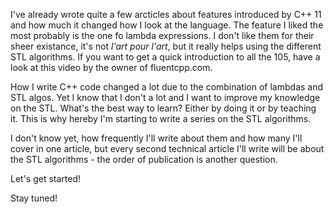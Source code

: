 I've already wrote quite a few arcticles about features introduced by C++ 11 and how much it changed how I look at the language. The feature I liked the most probably is the one fo lambda expressions. I don't like them for their sheer existance, it's not _l'art pour l'art_, but it really helps using the different STL algorithms. If you want to get a quick introduction to all the 105, have a look at this video by the owner of fluentcpp.com.

How I write C++ code changed a lot due to the combination of lambdas and STL algos. Yet I know that I don't a lot and I want to improve my knowledge on the STL. What's the best way to learn? Either by doing it or by teaching it. This is why hereby I'm starting to write a series on the STL algorithms.

I don't know yet, how frequently I'll write about them and how many I'll cover in one article, but every second technical article I'll write will be about the STL algorithms - the order of publication is another question.

Let's get started!


Stay tuned!